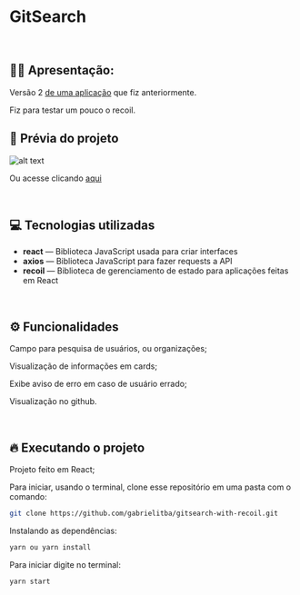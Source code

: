 # GitSearch

&nbsp;

## 🙋‍♂ Apresentação:

Versão 2 [de uma aplicação](https://github.com/gabrielitba/gitsearch) que fiz anteriormente. 

Fiz para testar um pouco o recoil. 

## 🎥 Prévia do projeto

![alt text](https://i.imgur.com/MeJQFuM.gif)

Ou acesse clicando [aqui](https://optimistic-ride-c8592a.netlify.app/)

&nbsp;

## 💻 Tecnologias utilizadas

- **react** — Biblioteca JavaScript usada para criar interfaces
- **axios** — Biblioteca JavaScript para fazer requests a API
- **recoil** — Biblioteca de gerenciamento de estado para aplicações feitas em React

&nbsp;

## ⚙️ Funcionalidades

Campo para pesquisa de usuários, ou organizações;

Visualização de informações em cards;

Exibe aviso de erro em caso de usuário errado;

Visualização no github.

&nbsp;

## 🔥️ Executando o projeto

Projeto feito em React;

Para iniciar, usando o terminal, clone esse repositório em uma pasta com o comando:

```bash
git clone https://github.com/gabrielitba/gitsearch-with-recoil.git
```

Instalando as dependências:

```bash
yarn ou yarn install
```

Para iniciar digite no terminal:

```bash
yarn start
```
